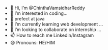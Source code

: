 - 👋 Hi, I’m @ChinthaVamsidharReddy
- 👀 I’m interested in coding...
- 💪 prefect at java
- 🌱 I’m currently learning web development ...
- 💞️ I’m looking to collaborate on internship  ...
- 📫 How to reach me Linkedin/Instagram
- 😄 Pronouns: HE/HIM

<!---
ChinthaVamsidharReddy/ChinthaVamsidharReddy is a ✨ special ✨ repository because its `README.md` (this file) appears on your GitHub profile.
You can click the Preview link to take a look at your changes.
--->

